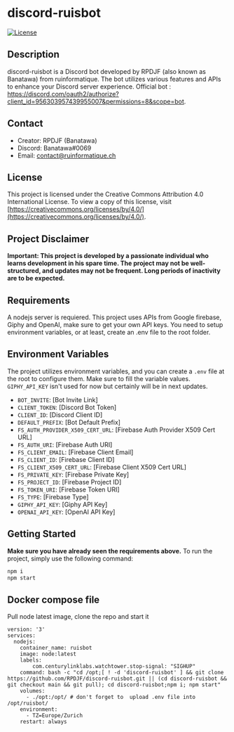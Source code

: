
# discord-ruisbot

[![License](https://img.shields.io/badge/License-CC%20BY-lightgrey.svg)](https://creativecommons.org/licenses/by/4.0/)

## Description
discord-ruisbot is a Discord bot developed by RPDJF (also known as Banatawa) from ruinformatique. The bot utilizes various features and APIs to enhance your Discord server experience.
Official bot : https://discord.com/oauth2/authorize?client_id=956303957439955007&permissions=8&scope=bot.

## Contact
- Creator: RPDJF (Banatawa)
- Discord: Banatawa#0069
- Email: contact@ruinformatique.ch

## License
This project is licensed under the Creative Commons Attribution 4.0 International License. To view a copy of this license, visit [https://creativecommons.org/licenses/by/4.0/](https://creativecommons.org/licenses/by/4.0/).

## Project Disclaimer

**Important: This project is developed by a passionate individual who learns development in his spare time. The project may not be well-structured, and updates may not be frequent. Long periods of inactivity are to be expected.**

## Requirements
A nodejs server is requiered.
This project uses APIs from Google firebase, Giphy and OpenAI, make sure to get your own API keys.
You need to setup environment variables, or at least, create an .env file to the root folder.

## Environment Variables
The project utilizes environment variables, and you can create a `.env` file at the root to configure them. Make sure to fill the variable values. `GIPHY_API_KEY` isn't used for now but certainly will be in next updates.

- `BOT_INVITE`: [Bot Invite Link]
- `CLIENT_TOKEN`: [Discord Bot Token]
- `CLIENT_ID`: [Discord Client ID]
- `DEFAULT_PREFIX`: [Bot Default Prefix]
- `FS_AUTH_PROVIDER_X509_CERT_URL`: [Firebase Auth Provider X509 Cert URL]
- `FS_AUTH_URI`: [Firebase Auth URI]
- `FS_CLIENT_EMAIL`: [Firebase Client Email]
- `FS_CLIENT_ID`: [Firebase Client ID]
- `FS_CLIENT_X509_CERT_URL`: [Firebase Client X509 Cert URL]
- `FS_PRIVATE_KEY`: [Firebase Private Key]
- `FS_PROJECT_ID`: [Firebase Project ID]
- `FS_TOKEN_URI`: [Firebase Token URI]
- `FS_TYPE`: [Firebase Type]
- `GIPHY_API_KEY`: [Giphy API Key]
- `OPENAI_API_KEY`: [OpenAI API Key]

## Getting Started
**Make sure you have already seen the requirements above.**
To run the project, simply use the following command:
```bash
npm i
npm start
```

## Docker compose file
Pull node latest image, clone the repo and start it
```
version: '3'
services:
  nodejs:
    container_name: ruisbot
    image: node:latest
    labels:
        com.centurylinklabs.watchtower.stop-signal: "SIGHUP"
    command: bash -c "cd /opt;[ ! -d 'discord-ruisbot' ] && git clone https://github.com/RPDJF/discord-ruisbot.git || (cd discord-ruisbot && git checkout main && git pull); cd discord-ruisbot;npm i; npm start"
    volumes:
      - ./opt:/opt/ # don't forget to  upload .env file into /opt/ruisbot/
    environment:
      - TZ=Europe/Zurich
    restart: always
```
